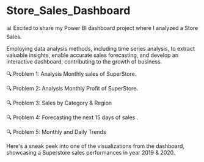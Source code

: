 # Store_Sales_Dashboard
📊 Excited to share my Power BI dashboard project where I analyzed a Store Sales.

Employing data analysis methods, including time series analysis, to extract valuable insights, enable accurate sales forecasting, and develop an interactive dashboard, contributing to the growth of business.

🔍 Problem 1: Analysis Monthly sales of SuperStore.

🔍 Problem 2: Analysis Monthly Profit of SuperStore.

🔍 Problem 3: Sales by Category & Region

🔍 Problem 4: Forecasting the next 15 days of sales  .

🔍 Problem 5: Monthly and Daily Trends


Here's a sneak peek into one of the visualizations from the dashboard, showcasing a Superstore sales performances in year 2019 & 2020.
